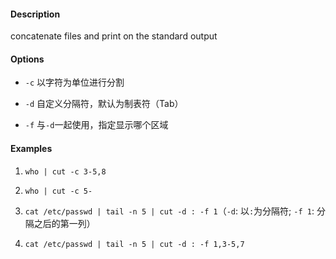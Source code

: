 #### Description

concatenate files and print on the standard output

#### Options

- `-c` 以字符为单位进行分割

- `-d` 自定义分隔符，默认为制表符（Tab）

- `-f` 与`-d`一起使用，指定显示哪个区域

#### Examples


1. `who | cut -c 3-5,8`

2. `who | cut -c 5-`

3. `cat /etc/passwd | tail -n 5 | cut -d : -f 1`（`-d`: 以`:`为分隔符; `-f 1`: 分隔之后的第一列）

4. `cat /etc/passwd | tail -n 5 | cut -d : -f 1,3-5,7`

